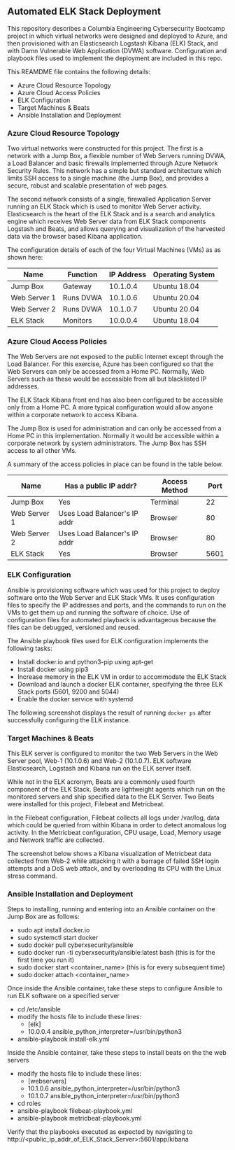 ## Automated ELK Stack Deployment

This repository describes a Columbia Engineering Cybersecurity Bootcamp project in which virtual networks were designed and deployed to Azure, and then provisioned with an Elasticsearch Logstash Kibana (ELK) Stack, and with Damn Vulnerable Web Application (DVWA) software. Configuration and playbook files used to implement the deployment are included in this repo.

This REAMDME file contains the following details:
- Azure Cloud Resource Topology
- Azure Cloud Access Policies
- ELK Configuration
- Target Machines & Beats
- Ansible Installation and Deployment

### Azure Cloud Resource Topology

Two virtual networks were constructed for this project. The first is a network with a Jump Box, a flexible number of Web Servers running DVWA, a Load Balancer and basic firewalls implemented through Azure Network Security Rules. This network has a simple but standard architecture which limits SSH access to a single machine (the Jump Box), and provides a secure, robust and scalable presentation of web pages. 

The second network consists of a single, firewalled Application Server running an ELK Stack which is used to monitor Web Server activity. Elasticsearch is the heart of the ELK Stack and is a search and analytics engine which receives Web Server data from ELK Stack components Logstash and Beats, and allows querying and visualization of the harvested data via the browser based Kibana application.    

The configuration details of each of the four Virtual Machines (VMs) as as shown here:

| Name         | Function  | IP Address | Operating System |
|--------------|-----------|------------|------------------|
| Jump Box     | Gateway   | 10.1.0.4   | Ubuntu 18.04     |
| Web Server 1 | Runs DVWA | 10.1.0.6   | Ubuntu 20.04     |
| Web Server 2 | Runs DVWA | 10.1.0.7   | Ubuntu 20.04     |
| ELK Stack    | Monitors  | 10.0.0.4   | Ubuntu 18.04     | 

### Azure Cloud Access Policies

The Web Servers are not exposed to the public Internet except through the Load Balancer. For this exercise, Azure has been configured so that the Web Servers can only be accessed from a Home PC. Normally, Web Servers such as these would be accessible from all but blacklisted IP addresses.

The ELK Stack Kibana front end has also been configured to be accessible only from a Home PC. A more typical configuration would allow anyone within a corporate network to access Kibana.

The Jump Box is used for administration and can only be accessed from a Home PC in this implementation. Normally it would be accessible within a corporate network by system administrators. The Jump Box has SSH access to all other VMs.

A summary of the access policies in place can be found in the table below.

| Name         | Has a public IP addr?       | Access Method | Port |
|--------------|-----------------------------|---------------|------|
| Jump Box     | Yes                         | Terminal      | 22   |
| Web Server 1 | Uses Load Balancer's IP addr| Browser       | 80   |
| Web Server 2 | Uses Load Balancer's IP addr| Browser       | 80   | 
| ELK Stack    | Yes                         | Browser       | 5601 | 

### ELK Configuration

Ansible is provisioning software which was used for this project to deploy software onto the Web Server and ELK Stack VMs. It uses configuration files to specify the IP addresses and ports, and the commands to run on the VMs to get them up and running the software of choice. Use of configuration files for automated playback is advantageous because the files can be debugged, versioned and reused. 

The Ansible playbook files used for ELK configuration implements the following tasks:
- Install docker.io and python3-pip using apt-get
- Install docker using pip3
- Increase memory in the ELK VM in order to accommodate the ELK Stack
- Download and launch a docker ELK container, specifying the three ELK Stack ports (5601, 9200 and 5044)
- Enable the docker service with systemd

The following screenshot displays the result of running `docker ps` after successfully configuring the ELK instance.

### Target Machines & Beats
This ELK server is configured to monitor the two Web Servers in the Web Server pool, Web-1 (10.1.0.6) and Web-2 (10.1.0.7). ELK software Elasticsearch, Logstash and Kibana run on the ELK server itself.

While not in the ELK acronym, Beats are a commonly used fourth component of the ELK Stack. Beats are lightweight agents which run on the monitored servers and ship specified data to the ELK Server. Two Beats were installed for this project, Filebeat and Metricbeat.

In the Filebeat configuration, Filebeat collects all logs under /var/log, data which could be queried from within Kibana in order to detect anomalous log activity. In the Metricbeat configuration, CPU usage, Load, Memory usage and Network traffic are collected. 

The screenshot below shows a Kibana visualization of Metricbeat data collected from Web-2 while attacking it with a barrage of failed SSH login attempts and a DoS web attack, and by overloading its CPU with the Linux stress command. 

### Ansible Installation and Deployment
Steps to installing, running and entering into an Ansible container on the Jump Box are as follows:
- sudo apt install docker.io
- sudo systemctl start docker
- sudo docker pull cyberxsecurity/ansible
- sudo docker run -ti cyberxsecurity/ansible:latest bash (this is for the first time you run it)
- sudo docker start <container_name> (this is for every subsequent time)
- sudo docker attach <container_name>

Once inside the Ansible container, take these steps to configure Ansible to run ELK software on a specified server
- cd /etc/ansible
- modify the hosts file to include these lines:
  - [elk]
  - 10.0.0.4 ansible_python_interpreter=/usr/bin/python3
- ansible-playbook install-elk.yml

Inside the Ansible container, take these steps to install beats on the the web servers
- modify the hosts file to include these lines:
  - [webservers]
  - 10.1.0.6 ansible_python_interpreter=/usr/bin/python3
  - 10.1.0.7 ansible_python_interpreter=/usr/bin/python3
- cd roles
- ansible-playbook filebeat-playbook.yml
- ansible-playbook metricbeat-playbook.yml

Verify that the playbooks executed as expected by navigating to http://<public_ip_addr_of_ELK_Stack_Server>:5601/app/kibana
